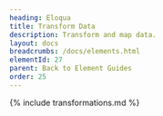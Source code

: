 ```yaml
---
heading: Eloqua
title: Transform Data
description: Transform and map data.
layout: docs
breadcrumbs: /docs/elements.html
elementId: 27
parent: Back to Element Guides
order: 25
---
```


{% include transformations.md %}
